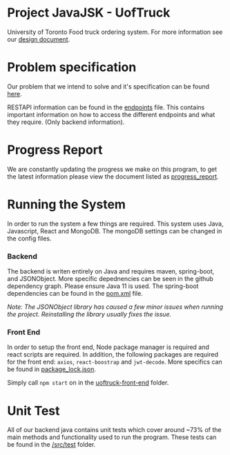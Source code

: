# Project JavaJSK - UofTruck

University of Toronto Food truck ordering system. 
For more information see our [design document](design_document.md).

# Problem specification
Our problem that we intend to solve and it's specification can be found [here](/specification.md).

RESTAPI information can be found in the [endpoints](endpoints.md) file. This contains important information on how to access the different endpoints and what they require. (Only backend information).

# Progress Report
We are constantly updating the progress we make on this program, to get the latest information
please view the document listed as [progress_report](progress_report.md).

# Running the System
In order to run the system a few things are required. 
This system uses Java, Javascript, React and MongoDB. The mongoDB settings can be changed in the config files.

### Backend
The backend is writen entirely on Java and requires maven, spring-boot, and JSONObject. More specific depednencies can be seen in the github
dependency graph. Please ensure Java 11 is used. The spring-boot dependencies can be found in the [pom.xml](pom.xml) file.

_Note: The JSONObject library has caused a few minor issues when running the project. Reinstalling the library usually fixes the issue._

### Front End
In order to setup the front end, Node package manager is required and react scripts are required. In addition, the following packages are required for the front end:
`axios`, `react-boostrap` and `jwt-decode`. More specifics can be found in [package_lock.json](/uoftruck-front-end/package-lock.json).

Simply call `npm start` on in the [uoftruck-front-end](uoftruck-front-end) folder.

# Unit Test
All of our backend java contains unit tests which cover around ~73% of the main methods and functionality used to run the program.
These tests can be found in the [/src/test](/src/test) folder.
